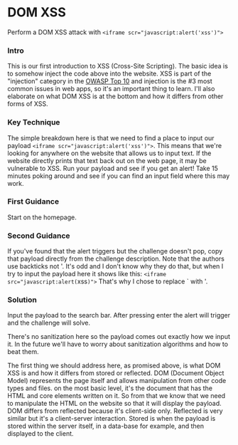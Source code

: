 # DOM XSS
Perform a DOM XSS attack with `<iframe scr="javascript:alert('xss')">`

### Intro
This is our first introduction to XSS (Cross-Site Scripting). The basic idea is to somehow inject the code above into the website. XSS is part of the "injection" category in the [OWASP Top 10](https://owasp.org/www-project-top-ten/) and injection is the #3 most common issues in web apps, so it's an important thing to learn. I'll also elaborate on what DOM XSS is at the bottom and how it differs from other forms of XSS.

### Key Technique
The simple breakdown here is that we need to find a place to input our payload `<iframe scr="javascript:alert('xss')">`. This means that we're looking for anywhere on the website that allows us to input text. If the website directly prints that text back out on the web page, it may be vulnerable to XSS. Run your payload and see if you get an alert! Take 15 minutes poking around and see if you can find an input field where this may work.

### First Guidance
Start on the homepage.

### Second Guidance
If you've found that the alert triggers but the challenge doesn't pop, copy that payload directly from the challenge description. Note that the authors use backticks not '. It's odd and I don't know why they do that, but when I try to input the payload here it shows like this: `<iframe src="javascript:alert(`xss`)">`
That's why I chose to replace ` with '.

### Solution
Input the payload to the search bar. After pressing enter the alert will trigger and the challenge will solve. 

There's no sanitization here so the payload comes out exactly how we input it. In the future we'll have to worry about sanitization algorithms and how to beat them. 

The first thing we should address here, as promised above, is what DOM XSS is and how it differs from stored or reflected. DOM (Document Object Model) represents the page itself and allows manipulation from other code types and files. on the most basic level, it's the document that has the HTML and core elements written on it. So from that we know that we need to manipulate the HTML on the website so that it will display the payload. DOM differs from reflected because it's client-side only. Reflected is very similar but it's a client-server interaction. Stored is when the payload is stored within the server itself, in a data-base for example, and then displayed to the client.